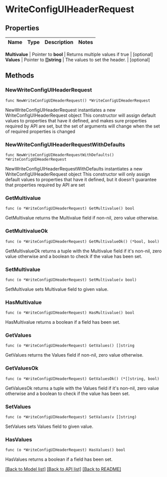 # WriteConfigUIHeaderRequest


## Properties

Name | Type | Description | Notes
------------ | ------------- | ------------- | -------------


**Multivalue** | Pointer to **bool** | Returns multiple values if true | [optional] 
**Values** | Pointer to **[]string** | The values to set the header. | [optional] 



## Methods


### NewWriteConfigUIHeaderRequest

`func NewWriteConfigUIHeaderRequest() *WriteConfigUIHeaderRequest`

NewWriteConfigUIHeaderRequest instantiates a new WriteConfigUIHeaderRequest object
This constructor will assign default values to properties that have it defined,
and makes sure properties required by API are set, but the set of arguments
will change when the set of required properties is changed

### NewWriteConfigUIHeaderRequestWithDefaults

`func NewWriteConfigUIHeaderRequestWithDefaults() *WriteConfigUIHeaderRequest`

NewWriteConfigUIHeaderRequestWithDefaults instantiates a new WriteConfigUIHeaderRequest object
This constructor will only assign default values to properties that have it defined,
but it doesn't guarantee that properties required by API are set


### GetMultivalue

`func (o *WriteConfigUIHeaderRequest) GetMultivalue() bool`

GetMultivalue returns the Multivalue field if non-nil, zero value otherwise.

### GetMultivalueOk

`func (o *WriteConfigUIHeaderRequest) GetMultivalueOk() (*bool, bool)`

GetMultivalueOk returns a tuple with the Multivalue field if it's non-nil, zero value otherwise
and a boolean to check if the value has been set.

### SetMultivalue

`func (o *WriteConfigUIHeaderRequest) SetMultivalue(v bool)`

SetMultivalue sets Multivalue field to given value.


### HasMultivalue

`func (o *WriteConfigUIHeaderRequest) HasMultivalue() bool`

HasMultivalue returns a boolean if a field has been set.




### GetValues

`func (o *WriteConfigUIHeaderRequest) GetValues() []string`

GetValues returns the Values field if non-nil, zero value otherwise.

### GetValuesOk

`func (o *WriteConfigUIHeaderRequest) GetValuesOk() (*[]string, bool)`

GetValuesOk returns a tuple with the Values field if it's non-nil, zero value otherwise
and a boolean to check if the value has been set.

### SetValues

`func (o *WriteConfigUIHeaderRequest) SetValues(v []string)`

SetValues sets Values field to given value.


### HasValues

`func (o *WriteConfigUIHeaderRequest) HasValues() bool`

HasValues returns a boolean if a field has been set.









[[Back to Model list]](../README.md#documentation-for-models) [[Back to API list]](../README.md#documentation-for-api-endpoints) [[Back to README]](../README.md)


